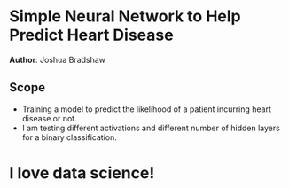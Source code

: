# Simple Neural Network to Help Predict Heart Disease
**Author**: Joshua Bradshaw

## Scope
* Training a model to predict the likelihood of a patient incurring heart disease or not.
* I am testing different activations and different number of hidden layers for a binary classification.

# I love data science!
